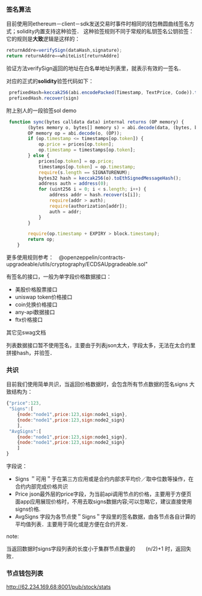 ### 签名算法
目前使用同ethereum－client－sdk发送交易时事件时相同的钱包椭圆曲线签名方式；solidity内置支持这种验签． 这种验签规则不同于常规的私钥签名公钥验签：
它的规则是**大致**逻辑是这样的： 
```js
returnAddre=verifySign(dataHash,signature);
return returnAddre==whiteList[returnAddre]
```
验证方法verifySign返回的地址在白名单地址列表里，就表示有效的一签名．


对应的正式的**solidity**验签代码如下：
```js
 prefixedHash=keccak256(abi.encodePacked(Timestamp, TextPrice, Code)).toEthSignedMessageHash()
 prefixedHash.recover(sign)
```

附上别人的一段验签sol demo
```js
 function sync(bytes calldata data) internal returns (OP memory) {
        (bytes memory o, bytes[] memory s) = abi.decode(data, (bytes, bytes[]));
        OP memory op = abi.decode(o, (OP));
        if (op.timestamp <= timestamps[op.token]) {
            op.price = prices[op.token];
            op.timestamp = timestamps[op.token];
        } else {
            prices[op.token] = op.price;
            timestamps[op.token] = op.timestamp;
            require(s.length == SIGNATURENUM);
            bytes32 hash = keccak256(o).toEthSignedMessageHash();
            address auth = address(0);
            for (uint256 i = 0; i < s.length; i++) {
                address addr = hash.recover(s[i]);
                require(addr > auth);
                require(authorization[addr]);
                auth = addr;
            }
        }

        require(op.timestamp + EXPIRY > block.timestamp);
        return op;
    }
```

更多使用规则参考：　@openzeppelin/contracts-upgradeable/utils/cryptography/ECDSAUpgradeable.sol"

有签名的接口，一般为单字段价格数据接口：
- 美股价格股票接口
- uniswap token价格接口
- coin兑换价格接口
- any-api数据接口
- ftx价格接口

其它见swag文档

列表数据接口暂不使用签名，主要由于列表json太大，字段太多，无法在太合约里拼接hash，并验签．


### 共识
目前我们使用简单共识，当返回价格数据时，会包含所有节点数据的签名signs
大致结构为：
```js
{"price":123,
 "Signs":[
    {node:"node1",price:123,sign:node1_sign},
    {node:"node1",price:123,sign:node2_sign}
    ],
 "AvgSigns":[
    {node:"node1",price:123,sign:node1_sign},
    {node:"node1",price:123,sign:node2_sign}
    ]
}
```
字段说：
- Signs ＂可用＂于在第三方应用或是合约内部求平均价／取中位数等操作，在合约内部完成价格共识
- Price json最外层的price字段，为当前api调用节点的价格，主要用于方便页面app应用展现价格时，不用去取signs数据内容;可以忽略它，建议直接使用signs价格.
- AvgSigns 字段为各节点使＂Signs＂字段里的签名数据，由各节点各自计算的平均值列表．主要用于简化或是方便在合约开发．

note:

当返回数据时signs字段列表的长度小于集群节点数量的　　(n/2)+1 时，返回失败．


### 节点钱包列表
http://62.234.169.68:8001/pub/stock/stats